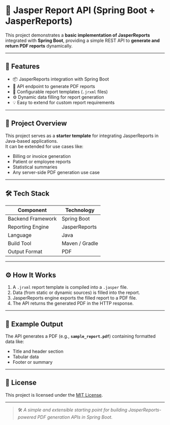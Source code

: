 # 📄 Jasper Report API (Spring Boot + JasperReports)

This project demonstrates a **basic implementation of JasperReports** integrated with **Spring Boot**, providing a simple REST API to **generate and return PDF reports** dynamically.

---

## 🚀 Features

- 📦 JasperReports integration with Spring Boot  
- 🧾 API endpoint to generate PDF reports  
- 🧰 Configurable report templates (`.jrxml` files)  
- ⚙️ Dynamic data filling for report generation  
- 💡 Easy to extend for custom report requirements  

---

## 🧠 Project Overview

This project serves as a **starter template** for integrating JasperReports in Java-based applications.  
It can be extended for use cases like:
- Billing or invoice generation  
- Patient or employee reports  
- Statistical summaries  
- Any server-side PDF generation use case  

---

## 🛠️ Tech Stack

| Component | Technology |
|------------|-------------|
| Backend Framework | Spring Boot |
| Reporting Engine | JasperReports |
| Language | Java |
| Build Tool | Maven / Gradle |
| Output Format | PDF |

---

## ⚙️ How It Works

1. A `.jrxml` report template is compiled into a `.jasper` file.  
2. Data (from static or dynamic sources) is filled into the report.  
3. JasperReports engine exports the filled report to a PDF file.  
4. The API returns the generated PDF in the HTTP response.

---

## 🧾 Example Output

The API generates a PDF (e.g., **`sample_report.pdf`**) containing formatted data like:
- Title and header section  
- Tabular data  
- Footer or summary  

---

## 📄 License

This project is licensed under the [MIT License](LICENSE).

---

> 🛠️ *A simple and extensible starting point for building JasperReports-powered PDF generation APIs in Spring Boot.*
